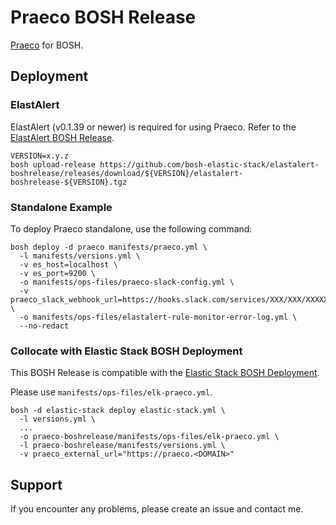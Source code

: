 # Praeco BOSH Release

[Praeco](https://github.com/johnsusek/praeco) for BOSH.

## Deployment

### ElastAlert
ElastAlert (v0.1.39 or newer) is required for using Praeco.
Refer to the [ElastAlert BOSH Release](https://github.com/bosh-elastic-stack/elastalert-boshrelease).

```
VERSION=x.y.z
bosh upload-release https://github.com/bosh-elastic-stack/elastalert-boshrelease/releases/download/${VERSION}/elastalert-boshrelease-${VERSION}.tgz
```

### Standalone Example
To deploy Praeco standalone, use the following command:

```
bosh deploy -d praeco manifests/praeco.yml \
  -l manifests/versions.yml \
  -v es_host=localhost \
  -v es_port=9200 \
  -o manifests/ops-files/praeco-slack-config.yml \
  -v praeco_slack_webhook_url=https://hooks.slack.com/services/XXX/XXX/XXXXX \
  -o manifests/ops-files/elastalert-rule-monitor-error-log.yml \
  --no-redact
```

### Collocate with Elastic Stack BOSH Deployment
This BOSH Release is compatible with the [Elastic Stack BOSH Deployment](https://github.com/bosh-elastic-stack/elastic-stack-bosh-deployment).

Please use `manifests/ops-files/elk-praeco.yml`.

```
bosh -d elastic-stack deploy elastic-stack.yml \
  -l versions.yml \
  ...
  -o praeco-boshrelease/manifests/ops-files/elk-praeco.yml \
  -l praeco-boshrelease/manifests/versions.yml \
  -v praeco_external_url="https://praeco.<DOMAIN>"
```

## Support
If you encounter any problems, please create an issue and contact me.
